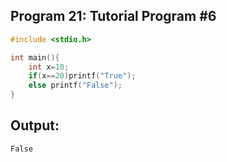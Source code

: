 ## Program 21: Tutorial Program #6
```c
#include <stdio.h>

int main(){
    int x=10;
    if(x==20)printf("True");
    else printf("False");
}
```
## Output:
```
False
```

